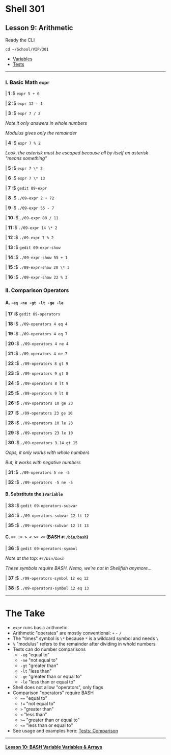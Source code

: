 # Shell 301
## Lesson 9: Arithmetic

Ready the CLI

`cd ~/School/VIP/301`

- [Variables](https://github.com/inkVerb/vip/blob/master/Cheat-Sheets/Variables.md)
- [Tests](https://github.com/inkVerb/vip/blob/master/Cheat-Sheets/Tests.md)

___

### I. Basic Math `expr`

| **1** :$ `expr 5 + 6`

| **2** :$ `expr 12 - 1`

| **3** :$ `expr 7 / 2`

*Note it only answers in whole numbers*

*Modulus gives only the remainder*

| **4** :$ `expr 7 % 2`

*Look, the asterisk must be escaped because all by itself an asterisk "means something"*

| **5** :$ `expr 7 \* 2`

| **6** :$ `expr 7 \* 13`

| **7** :$ `gedit 09-expr`

| **8** :$ `./09-expr 2 + 72`

| **9** :$ `./09-expr 55 - 7`

| **10** :$ `./09-expr 88 / 11`

| **11** :$ `./09-expr 14 \* 2`

| **12** :$ `./09-expr 7 % 2`

| **13** :$ `gedit 09-expr-show`

| **14** :$ `./09-expr-show 55 + 1`

| **15** :$ `./09-expr-show 20 \* 3`

| **16** :$ `./09-expr-show 22 % 3`

### II. Comparison Operators

#### A. `-eq -ne -gt -lt -ge -le`

| **17** :$ `gedit 09-operators`

| **18** :$ `./09-operators 4 eq 4`

| **19** :$ `./09-operators 4 eq 7`

| **20** :$ `./09-operators 4 ne 4`

| **21** :$ `./09-operators 4 ne 7`

| **22** :$ `./09-operators 8 gt 9`

| **23** :$ `./09-operators 9 gt 8`

| **24** :$ `./09-operators 8 lt 9`

| **25** :$ `./09-operators 9 lt 8`

| **26** :$ `./09-operators 10 ge 23`

| **27** :$ `./09-operators 23 ge 10`

| **28** :$ `./09-operators 10 le 23`

| **29** :$ `./09-operators 23 le 10`

| **30** :$ `./09-operators 3.14 gt 15`

*Oops, it only works with whole numbers*

*But, it works with negative numbers*

| **31** :$ `./09-operators 5 ne -5`

| **32** :$ `./09-operators -5 ne -5`

#### B. Substitute the `$Variable`

| **33** :$ `gedit 09-operators-subvar`

| **34** :$ `./09-operators-subvar 12 lt 12`

| **35** :$ `./09-operators-subvar 12 lt 13`

#### C. `== != > < >= <=` (BASH `#!/bin/bash`)

| **36** :$ `gedit 09-operators-symbol`

*Note at the top: `#!/bin/bash`*

*These symbols require BASH. Nemo, we're not in Shellfish anymore...*

| **37** :$ `./09-operators-symbol 12 eq 12`

| **38** :$ `./09-operators-symbol 12 eq 13`

___

# The Take

- `expr` runs basic arithmetic
- Arithmetic "operates" are mostly conventional: `+` `-` `/`
- The "times" symbol is `\*` because `*` is a wildcard symbol and needs `\`
- `%` "modulus" refers to the remainder after dividing in whold numbers
- Tests can do number comparisons
  - `-eq` "equal to"
  - `-ne` "not equal to"
  - `-gt` "greater than"
  - `-lt` "less than"
  - `-ge` "greater than or equal to"
  - `-le` "less than or equal to"
- Shell does not allow "operators", only flags
- Comparison "operators" require BASH
  - `==` "equal to"
  - `!=` "not equal to"
  - `>` "greater than"
  - `<` "less than"
  - `>=` "greater than or equal to"
  - `<=` "less than or equal to"
- See usage and examples here: [Tests: Comparison](https://github.com/inkVerb/vip/blob/master/Cheat-Sheets/Tests.md#comparison)

___

#### [Lesson 10: BASH Variable Variables & Arrays](https://github.com/inkVerb/vip/blob/master/301-shell/Lesson-10.md)
